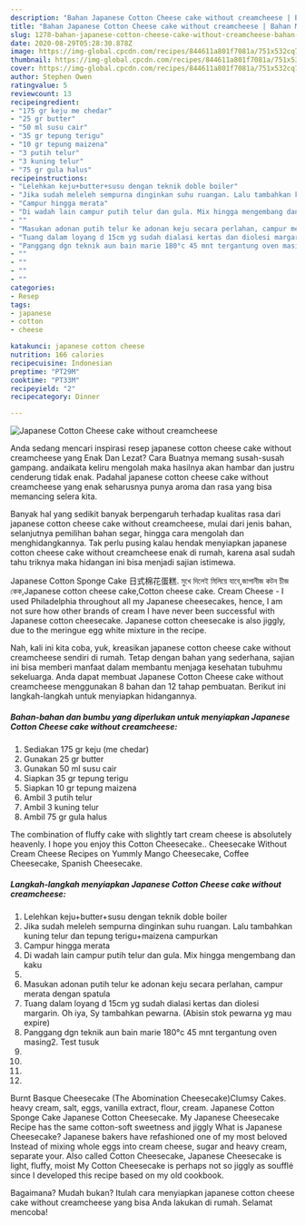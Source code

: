 ```yaml
---
description: "Bahan Japanese Cotton Cheese cake without creamcheese | Bahan Membuat Japanese Cotton Cheese cake without creamcheese Yang Enak Dan Lezat"
title: "Bahan Japanese Cotton Cheese cake without creamcheese | Bahan Membuat Japanese Cotton Cheese cake without creamcheese Yang Enak Dan Lezat"
slug: 1278-bahan-japanese-cotton-cheese-cake-without-creamcheese-bahan-membuat-japanese-cotton-cheese-cake-without-creamcheese-yang-enak-dan-lezat
date: 2020-08-29T05:28:30.878Z
image: https://img-global.cpcdn.com/recipes/844611a801f7081a/751x532cq70/japanese-cotton-cheese-cake-without-creamcheese-foto-resep-utama.jpg
thumbnail: https://img-global.cpcdn.com/recipes/844611a801f7081a/751x532cq70/japanese-cotton-cheese-cake-without-creamcheese-foto-resep-utama.jpg
cover: https://img-global.cpcdn.com/recipes/844611a801f7081a/751x532cq70/japanese-cotton-cheese-cake-without-creamcheese-foto-resep-utama.jpg
author: Stephen Owen
ratingvalue: 5
reviewcount: 13
recipeingredient:
- "175 gr keju me chedar"
- "25 gr butter"
- "50 ml susu cair"
- "35 gr tepung terigu"
- "10 gr tepung maizena"
- "3 putih telur"
- "3 kuning telur"
- "75 gr gula halus"
recipeinstructions:
- "Lelehkan keju+butter+susu dengan teknik doble boiler"
- "Jika sudah meleleh sempurna dinginkan suhu ruangan. Lalu tambahkan kuning telur dan tepung terigu+maizena campurkan"
- "Campur hingga merata"
- "Di wadah lain campur putih telur dan gula. Mix hingga mengembang dan kaku"
- ""
- "Masukan adonan putih telur ke adonan keju secara perlahan, campur merata dengan spatula"
- "Tuang dalam loyang d 15cm yg sudah dialasi kertas dan diolesi margarin. Oh iya, Sy tambahkan pewarna. (Abisin stok pewarna yg mau expire)"
- "Panggang dgn teknik aun bain marie 180°c 45 mnt tergantung oven masing2. Test tusuk"
- ""
- ""
- ""
- ""
categories:
- Resep
tags:
- japanese
- cotton
- cheese

katakunci: japanese cotton cheese 
nutrition: 166 calories
recipecuisine: Indonesian
preptime: "PT29M"
cooktime: "PT33M"
recipeyield: "2"
recipecategory: Dinner

---
```



![Japanese Cotton Cheese cake without creamcheese](https://img-global.cpcdn.com/recipes/844611a801f7081a/751x532cq70/japanese-cotton-cheese-cake-without-creamcheese-foto-resep-utama.jpg)

Anda sedang mencari inspirasi resep japanese cotton cheese cake without creamcheese yang Enak Dan Lezat? Cara Buatnya memang susah-susah gampang. andaikata keliru mengolah maka hasilnya akan hambar dan justru cenderung tidak enak. Padahal japanese cotton cheese cake without creamcheese yang enak seharusnya punya aroma dan rasa yang bisa memancing selera kita.

Banyak hal yang sedikit banyak berpengaruh terhadap kualitas rasa dari japanese cotton cheese cake without creamcheese, mulai dari jenis bahan, selanjutnya pemilihan bahan segar, hingga cara mengolah dan menghidangkannya. Tak perlu pusing kalau hendak menyiapkan japanese cotton cheese cake without creamcheese enak di rumah, karena asal sudah tahu triknya maka hidangan ini bisa menjadi sajian istimewa.

Japanese Cotton Sponge Cake 日式棉花蛋糕. মুখে দিলেই মিলিয়ে যাবে,জাপানীজ কটন চীজ কেক,Japanese cotton cheese cake,Cotton cheese cake. Cream Cheese - I used Philadelphia throughout all my Japanese cheesecakes, hence, I am not sure how other brands of cream I have never been successful with Japanese cotton cheesecake. Japanese cotton cheesecake is also jiggly, due to the meringue egg white mixture in the recipe.


Nah, kali ini kita coba, yuk, kreasikan japanese cotton cheese cake without creamcheese sendiri di rumah. Tetap dengan bahan yang sederhana, sajian ini bisa memberi manfaat dalam membantu menjaga kesehatan tubuhmu sekeluarga. Anda dapat membuat Japanese Cotton Cheese cake without creamcheese menggunakan 8 bahan dan 12 tahap pembuatan. Berikut ini langkah-langkah untuk menyiapkan hidangannya.

<!--inarticleads1-->

##### Bahan-bahan dan bumbu yang diperlukan untuk menyiapkan Japanese Cotton Cheese cake without creamcheese:

1. Sediakan 175 gr keju (me chedar)
1. Gunakan 25 gr butter
1. Gunakan 50 ml susu cair
1. Siapkan 35 gr tepung terigu
1. Siapkan 10 gr tepung maizena
1. Ambil 3 putih telur
1. Ambil 3 kuning telur
1. Ambil 75 gr gula halus


The combination of fluffy cake with slightly tart cream cheese is absolutely heavenly. I hope you enjoy this Cotton Cheesecake.. Cheesecake Without Cream Cheese Recipes on Yummly Mango Cheesecake, Coffee Cheesecake, Spanish Cheesecake. 

<!--inarticleads2-->

##### Langkah-langkah menyiapkan Japanese Cotton Cheese cake without creamcheese:

1. Lelehkan keju+butter+susu dengan teknik doble boiler
1. Jika sudah meleleh sempurna dinginkan suhu ruangan. Lalu tambahkan kuning telur dan tepung terigu+maizena campurkan
1. Campur hingga merata
1. Di wadah lain campur putih telur dan gula. Mix hingga mengembang dan kaku
1. 
1. Masukan adonan putih telur ke adonan keju secara perlahan, campur merata dengan spatula
1. Tuang dalam loyang d 15cm yg sudah dialasi kertas dan diolesi margarin. Oh iya, Sy tambahkan pewarna. (Abisin stok pewarna yg mau expire)
1. Panggang dgn teknik aun bain marie 180°c 45 mnt tergantung oven masing2. Test tusuk
1. 
1. 
1. 
1. 


Burnt Basque Cheesecake (The Abomination Cheesecake)Clumsy Cakes. heavy cream, salt, eggs, vanilla extract, flour, cream. Japanese Cotton Sponge Cake Japanese Cotton Cheesecake. My Japanese Cheesecake Recipe has the same cotton-soft sweetness and jiggly What is Japanese Cheesecake? Japanese bakers have refashioned one of my most beloved Instead of mixing whole eggs into cream cheese, sugar and heavy cream, separate your. Also called Cotton Cheesecake, Japanese Cheesecake is light, fluffy, moist My Cotton Cheesecake is perhaps not so jiggly as soufflé since I developed this recipe based on my old cookbook. 

Bagaimana? Mudah bukan? Itulah cara menyiapkan japanese cotton cheese cake without creamcheese yang bisa Anda lakukan di rumah. Selamat mencoba!
